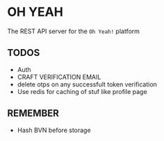 # OH YEAH
The REST API server for the `Oh Yeah!` platform

## TODOS
- Auth
- CRAFT VERIFICATION EMAIL
- delete otps on any successfult token verification
- Use redis for caching of stuf like profile page

## REMEMBER
- Hash BVN before storage
